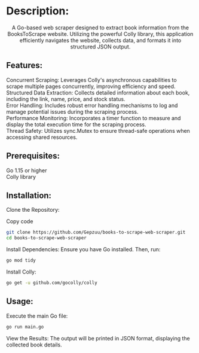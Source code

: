 # Description:
<div align="center">
A Go-based web scraper designed to extract book information from the BooksToScrape website. Utilizing the powerful Colly library, this application efficiently navigates the website, collects data, and formats it into structured JSON output.</div>

## Features:
Concurrent Scraping: Leverages Colly's asynchronous capabilities to scrape multiple pages concurrently, improving efficiency and speed. <br>
Structured Data Extraction: Collects detailed information about each book, including the link, name, price, and stock status.<br>
Error Handling: Includes robust error handling mechanisms to log and manage potential issues during the scraping process.<br>
Performance Monitoring: Incorporates a timer function to measure and display the total execution time for the scraping process.<br>
Thread Safety: Utilizes sync.Mutex to ensure thread-safe operations when accessing shared resources.

## Prerequisites:

Go 1.15 or higher<br>
Colly library<br>


## Installation:
Clone the Repository:


Copy code
```sh
git clone https://github.com/Gepzuu/books-to-scrape-web-scraper.git
cd books-to-scrape-web-scraper
```


Install Dependencies:
Ensure you have Go installed. Then, run:
```sh
go mod tidy
```
Install Colly:
```sh
go get -u github.com/gocolly/colly
```

## Usage:

Execute the main Go file:
```sh
go run main.go
```
View the Results:
The output will be printed in JSON format, displaying the collected book details.
